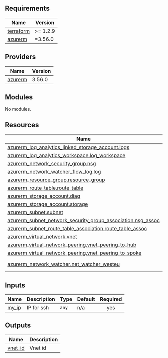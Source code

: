 <!-- BEGIN_TF_DOCS -->
## Requirements

| Name | Version |
|------|---------|
| <a name="requirement_terraform"></a> [terraform](#requirement\_terraform) | >= 1.2.9 |
| <a name="requirement_azurerm"></a> [azurerm](#requirement\_azurerm) | =3.56.0 |

## Providers

| Name | Version |
|------|---------|
| <a name="provider_azurerm"></a> [azurerm](#provider\_azurerm) | 3.56.0 |

## Modules

No modules.

## Resources

| Name | Type |
|------|------|
| [azurerm_log_analytics_linked_storage_account.logs](https://registry.terraform.io/providers/hashicorp/azurerm/3.56.0/docs/resources/log_analytics_linked_storage_account) | resource |
| [azurerm_log_analytics_workspace.log_workspace](https://registry.terraform.io/providers/hashicorp/azurerm/3.56.0/docs/resources/log_analytics_workspace) | resource |
| [azurerm_network_security_group.nsg](https://registry.terraform.io/providers/hashicorp/azurerm/3.56.0/docs/resources/network_security_group) | resource |
| [azurerm_network_watcher_flow_log.log](https://registry.terraform.io/providers/hashicorp/azurerm/3.56.0/docs/resources/network_watcher_flow_log) | resource |
| [azurerm_resource_group.resource_group](https://registry.terraform.io/providers/hashicorp/azurerm/3.56.0/docs/resources/resource_group) | resource |
| [azurerm_route_table.route_table](https://registry.terraform.io/providers/hashicorp/azurerm/3.56.0/docs/resources/route_table) | resource |
| [azurerm_storage_account.diag](https://registry.terraform.io/providers/hashicorp/azurerm/3.56.0/docs/resources/storage_account) | resource |
| [azurerm_storage_account.storage](https://registry.terraform.io/providers/hashicorp/azurerm/3.56.0/docs/resources/storage_account) | resource |
| [azurerm_subnet.subnet](https://registry.terraform.io/providers/hashicorp/azurerm/3.56.0/docs/resources/subnet) | resource |
| [azurerm_subnet_network_security_group_association.nsg_assoc](https://registry.terraform.io/providers/hashicorp/azurerm/3.56.0/docs/resources/subnet_network_security_group_association) | resource |
| [azurerm_subnet_route_table_association.route_table_assoc](https://registry.terraform.io/providers/hashicorp/azurerm/3.56.0/docs/resources/subnet_route_table_association) | resource |
| [azurerm_virtual_network.vnet](https://registry.terraform.io/providers/hashicorp/azurerm/3.56.0/docs/resources/virtual_network) | resource |
| [azurerm_virtual_network_peering.vnet_peering_to_hub](https://registry.terraform.io/providers/hashicorp/azurerm/3.56.0/docs/resources/virtual_network_peering) | resource |
| [azurerm_virtual_network_peering.vnet_peering_to_spoke](https://registry.terraform.io/providers/hashicorp/azurerm/3.56.0/docs/resources/virtual_network_peering) | resource |
| [azurerm_network_watcher.net_watcher_westeu](https://registry.terraform.io/providers/hashicorp/azurerm/3.56.0/docs/data-sources/network_watcher) | data source |

## Inputs

| Name | Description | Type | Default | Required |
|------|-------------|------|---------|:--------:|
| <a name="input_my_ip"></a> [my\_ip](#input\_my\_ip) | IP for ssh | `any` | n/a | yes |

## Outputs

| Name | Description |
|------|-------------|
| <a name="output_vnet_id"></a> [vnet\_id](#output\_vnet\_id) | Vnet id |
<!-- END_TF_DOCS -->